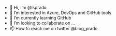 - 👋 Hi, I’m @lsprado
- 👀 I’m interested in Azure, DevOps and GitHub tools
- 🌱 I’m currently learning GitHub 
- 💞️ I’m looking to collaborate on ...
- 📫 How to reach me on twitter @blog_prado

<!---
lsprado/lsprado is a ✨ special ✨ repository because its `README.md` (this file) appears on your GitHub profile.
You can click the Preview link to take a look at your changes.
--->

